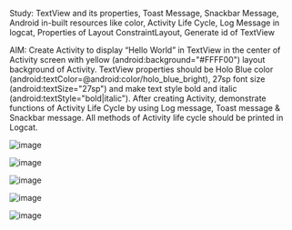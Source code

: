 Study: TextView and its properties, Toast Message, Snackbar Message, Android in-built resources like color, Activity Life Cycle, Log Message in logcat, Properties of Layout ConstraintLayout, Generate id of TextView

AIM: Create Activity to display “Hello World” in TextView in the center of Activity screen with yellow (android:background="#FFFF00") layout background of Activity. TextView properties should be Holo Blue color (android:textColor=@android:color/holo_blue_bright), 27sp font size (android:textSize="27sp") and make text style bold and italic (android:textStyle="bold|italic"). After creating Activity, demonstrate functions of Activity Life Cycle by using Log message, Toast message & Snackbar message. All methods of Activity life cycle should be printed in Logcat.

![image](https://user-images.githubusercontent.com/110646988/187018338-3fa04d6a-dc34-47d5-842a-7c4b7aff9c86.png)

![image](https://user-images.githubusercontent.com/110646988/187018076-f06013a2-2b23-42e1-941d-4398ec992f13.png)

![image](https://user-images.githubusercontent.com/110646988/187018079-b67361cb-bcd8-4fa4-aaf4-ac160421b1e0.png)

![image](https://user-images.githubusercontent.com/110646988/187018084-83ff3c0f-97ce-4388-81a9-7928ba9c0a12.png)

![image](https://user-images.githubusercontent.com/110646988/187018090-3502e44f-387a-4a4e-a1dd-b1f484139f2d.png)
